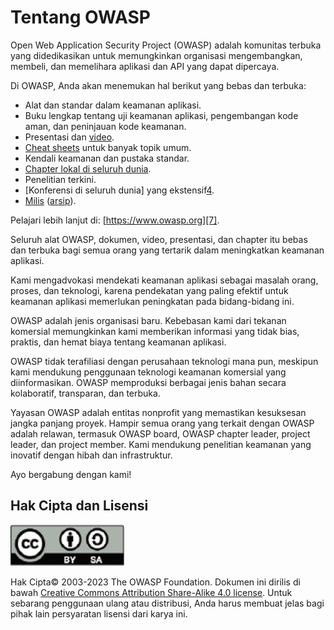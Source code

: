 # Tentang OWASP

Open Web Application Security Project (OWASP) adalah komunitas terbuka yang 
didedikasikan untuk memungkinkan organisasi mengembangkan, membeli, dan 
memelihara aplikasi dan API yang dapat dipercaya.

Di OWASP, Anda akan menemukan hal berikut yang bebas dan terbuka:

* Alat dan standar dalam keamanan aplikasi.
* Buku lengkap tentang uji keamanan aplikasi, pengembangan kode aman, dan 
  peninjauan kode keamanan.
* Presentasi dan [video][1].
* [Cheat sheets](https://cheatsheetseries.owasp.org/) untuk banyak topik umum.
* Kendali keamanan dan pustaka standar.
* [Chapter lokal di seluruh dunia][3].
* Penelitian terkini.
* [Konferensi di seluruh dunia] yang ekstensif[4].
* [Milis][5] ([arsip][6]).

Pelajari lebih lanjut di: [https://www.owasp.org][7].

Seluruh alat OWASP, dokumen, video, presentasi, dan chapter itu bebas dan 
terbuka bagi semua orang yang tertarik dalam meningkatkan keamanan aplikasi.

Kami mengadvokasi mendekati keamanan aplikasi sebagai masalah orang, proses, 
dan teknologi, karena pendekatan yang paling efektif untuk keamanan aplikasi 
memerlukan peningkatan pada bidang-bidang ini.

OWASP adalah jenis organisasi baru. Kebebasan kami dari tekanan komersial 
memungkinkan kami memberikan informasi yang tidak bias, praktis, dan hemat 
biaya tentang keamanan aplikasi.

OWASP tidak terafiliasi dengan perusahaan teknologi mana pun, meskipun kami 
mendukung penggunaan teknologi keamanan komersial yang diinformasikan. OWASP 
memproduksi berbagai jenis bahan secara kolaboratif, transparan, dan terbuka.

Yayasan OWASP adalah entitas nonprofit yang memastikan kesuksesan jangka 
panjang proyek. Hampir semua orang yang terkait dengan OWASP adalah relawan, 
termasuk OWASP board, OWASP chapter leader, project leader, dan project 
member. Kami mendukung penelitian keamanan yang inovatif dengan hibah dan 
infrastruktur.

Ayo bergabung dengan kami!

## Hak Cipta dan Lisensi

![license](images/license.png)

Hak Cipta© 2003-2023 The OWASP Foundation. Dokumen ini dirilis di bawah 
[Creative Commons Attribution Share-Alike 4.0 license][8]. Untuk sebarang 
penggunaan ulang atau distribusi, Anda harus membuat jelas bagi pihak lain
persyaratan lisensi dari karya ini.

[1]: https://www.youtube.com/user/OWASPGLOBAL
[2]: https://cheatsheetseries.owasp.org/
[3]: https://owasp.org/chapters/
[4]: https://owasp.org/events/
[5]: https://groups.google.com/a/owasp.org/forum/#!overview
[6]: https://lists.owasp.org/mailman/listinfo
[7]: https://www.owasp.org
[8]: http://creativecommons.org/licenses/by-sa/4.0/
